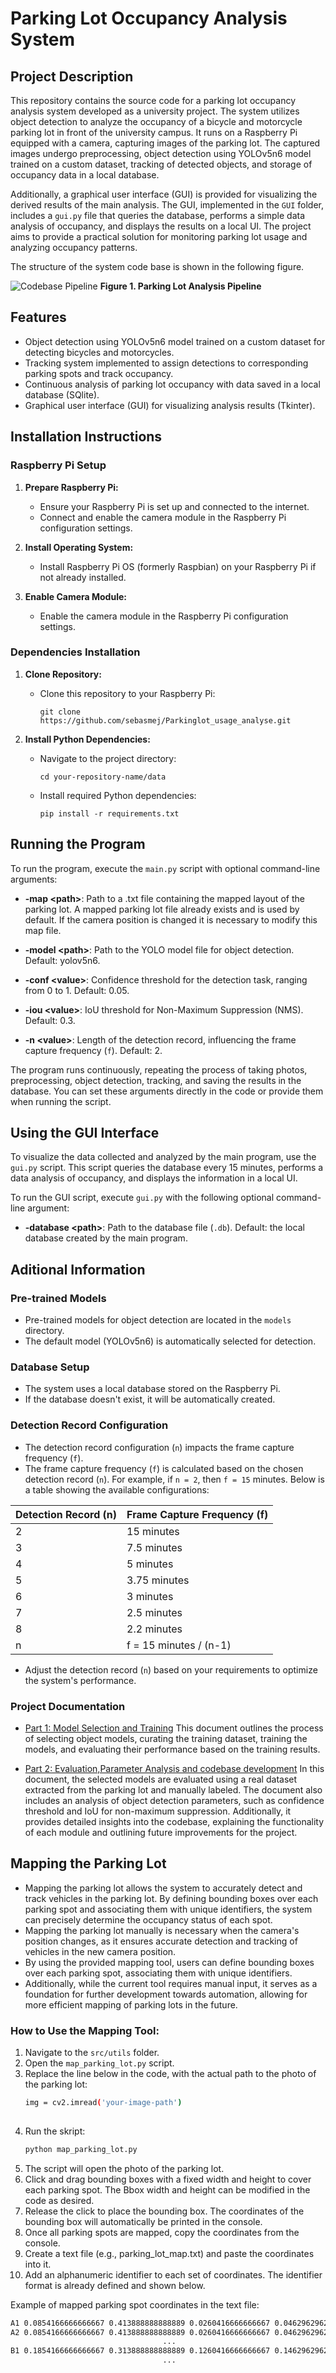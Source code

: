 # Parking Lot Occupancy Analysis System

## Project Description

This repository contains the source code for a parking lot occupancy analysis system developed as a university project. 
The system utilizes object detection to analyze the occupancy of a bicycle and motorcycle parking lot in front of the university campus. It runs on a Raspberry Pi equipped with a camera, capturing images of the parking lot. The captured images undergo preprocessing, object detection using YOLOv5n6 model trained on a custom dataset, tracking of detected objects, and storage of occupancy data in a local database. 

Additionally, a graphical user interface (GUI) is provided for visualizing the derived results of the main analysis. The GUI, implemented in the `GUI` folder, includes a `gui.py` file that queries the database, performs a simple data analysis of occupancy, and displays the results on a local UI. The project aims to provide a practical solution for monitoring parking lot usage and analyzing occupancy patterns.

The structure of the system code base is shown in the following figure.

![Codebase Pipeline](figure_1.png)
**Figure 1. Parking Lot Analysis Pipeline**

## Features

- Object detection using YOLOv5n6 model trained on a custom dataset for detecting bicycles and motorcycles.
- Tracking system implemented to assign detections to corresponding parking spots and track occupancy.
- Continuous analysis of parking lot occupancy with data saved in a local database (SQlite).
- Graphical user interface (GUI) for visualizing analysis results (Tkinter).

## Installation Instructions

### Raspberry Pi Setup

1. **Prepare Raspberry Pi:**
   - Ensure your Raspberry Pi is set up and connected to the internet.
   - Connect and enable the camera module in the Raspberry Pi configuration settings.

2. **Install Operating System:**
   - Install Raspberry Pi OS (formerly Raspbian) on your Raspberry Pi if not already installed.

3. **Enable Camera Module:**
   - Enable the camera module in the Raspberry Pi configuration settings.

### Dependencies Installation

1. **Clone Repository:**
   - Clone this repository to your Raspberry Pi:
     ```
     git clone https://github.com/sebasmej/Parkinglot_usage_analyse.git
     ```

2. **Install Python Dependencies:**
   - Navigate to the project directory:
     ```
     cd your-repository-name/data
     ```
   - Install required Python dependencies:
     ```
     pip install -r requirements.txt
     ```

## Running the Program

To run the program, execute the `main.py` script with optional command-line arguments:

- **-map \<path>**: Path to a .txt file containing the mapped layout of the parking lot. A mapped parking lot file already exists and is used by default. If the camera position is changed it is necessary to modify this map file.
  
- **-model \<path>**: Path to the YOLO model file for object detection. Default: yolov5n6.

- **-conf \<value>**: Confidence threshold for the detection task, ranging from 0 to 1. Default: 0.05.

- **-iou \<value>**: IoU threshold for Non-Maximum Suppression (NMS). Default: 0.3.

- **-n \<value>**: Length of the detection record, influencing the frame capture frequency (`f`). Default: 2.

The program runs continuously, repeating the process of taking photos, preprocessing, object detection, tracking, and saving the results in the database. You can set these arguments directly in the code or provide them when running the script.

## Using the GUI Interface

To visualize the data collected and analyzed by the main program, use the `gui.py` script. This script queries the database every 15 minutes, performs a data analysis of occupancy, and displays the information in a local UI.

To run the GUI script, execute `gui.py` with the following optional command-line argument:

- **-database \<path>**: Path to the database file (`.db`). Default: the local database created by the main program.

## Aditional Information

### Pre-trained Models

- Pre-trained models for object detection are located in the `models` directory.
- The default model (YOLOv5n6) is automatically selected for detection.

### Database Setup

- The system uses a local database stored on the Raspberry Pi.
- If the database doesn't exist, it will be automatically created.

### Detection Record Configuration

- The detection record configuration (`n`) impacts the frame capture frequency (`f`). 
- The frame capture frequency (`f`) is calculated based on the chosen detection record (`n`). For example, if `n = 2`, then `f = 15` minutes. Below is a table showing the available configurations:

 Detection Record (n) | Frame Capture Frequency (f) |
|-----------------------|------------------------------|
| 2                     | 15     minutes               |
| 3                     | 7.5    minutes               |
| 4                     | 5      minutes               |
| 5                     | 3.75   minutes               |
| 6                     | 3      minutes               |
| 7                     | 2.5    minutes               |
| 8                     | 2.2    minutes               |
| n                     | f = 15 minutes / (n-1)       |

- Adjust the detection record (`n`) based on your requirements to optimize the system's performance.

### Project Documentation

- [Part 1: Model Selection and Training](TEL21GR3_Mejia_Sebastian_DokutT3100_ObjectDetectionParkingSpaceAnalysis.pdf)
This document outlines the process of selecting object models, curating the training dataset, training the models, and evaluating their performance based on the training results.

- [Part 2: Evaluation,Parameter Analysis and codebase development](TEL21GR3_Sebastian_Mejia_DokuT3200_ObjectDetectionParkingSpaceAnalysis.pdf)
In this document, the selected models are evaluated using a real dataset extracted from the parking lot and manually labeled. The document also includes an analysis of object detection parameters, such as confidence threshold and IoU for non-maximum suppression. Additionally, it provides detailed insights into the codebase, explaining the functionality of each module and outlining future improvements for the project.

## Mapping the Parking Lot

- Mapping the parking lot allows the system to accurately detect and track vehicles in the parking lot. By defining bounding boxes over each parking spot and associating them with unique identifiers, the system can precisely determine the occupancy status of each spot.
- Mapping the parking lot manually is necessary when the camera's position changes, as it ensures accurate detection and tracking of vehicles in the new camera position.
- By using the provided mapping tool, users can define bounding boxes over each parking spot, associating them with unique identifiers.
- Additionally, while the current tool requires manual input, it serves as a foundation for further development towards automation, allowing for more efficient mapping of parking lots in the future.

### How to Use the Mapping Tool:
1.  Navigate to the `src/utils` folder.
2.  Open the `map_parking_lot.py` script.
3.  Replace the line below in the code, with the actual path to the photo of the parking lot:
    ```sh
    img = cv2.imread('your-image-path')
   
4.  Run the skript:
    ```sh
    python map_parking_lot.py
5.  The script will open the photo of the parking lot.
6.  Click and drag bounding boxes with a fixed width and height to cover each parking spot. The Bbox width and height can be modified in the code as desired.
7.  Release the click to place the bounding box. The coordinates of the bounding box will automatically be printed in the console.
8.  Once all parking spots are mapped, copy the coordinates from the console.
9.  Create a text file (e.g., parking_lot_map.txt) and paste the coordinates into it.
10. Add an alphanumeric identifier to each set of coordinates. The identifier format is already defined and shown below.
 
Example of mapped parking spot coordinates in the text file:

```sh
A1 0.0854166666666667 0.413888888888889 0.0260416666666667 0.0462962962962963
A2 0.0854166666666667 0.413888888888889 0.0260416666666667 0.0462962962962963
                                  ...
B1 0.1854166666666667 0.313888888888889 0.1260416666666667 0.1462962962962963
                                  ...
